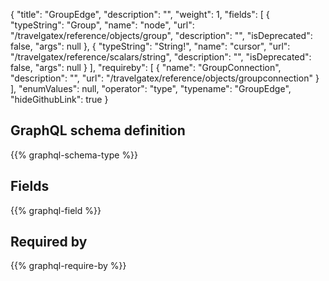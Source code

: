 {
  "title": "GroupEdge",
  "description": "",
  "weight": 1,
  "fields": [
    {
      "typeString": "Group",
      "name": "node",
      "url": "/travelgatex/reference/objects/group",
      "description": "",
      "isDeprecated": false,
      "args": null
    },
    {
      "typeString": "String!",
      "name": "cursor",
      "url": "/travelgatex/reference/scalars/string",
      "description": "",
      "isDeprecated": false,
      "args": null
    }
  ],
  "requireby": [
    {
      "name": "GroupConnection",
      "description": "",
      "url": "/travelgatex/reference/objects/groupconnection"
    }
  ],
  "enumValues": null,
  "operator": "type",
  "typename": "GroupEdge",
  "hideGithubLink": true
}
## GraphQL schema definition

{{% graphql-schema-type %}}

## Fields

{{% graphql-field %}}

## Required by

{{% graphql-require-by %}}
